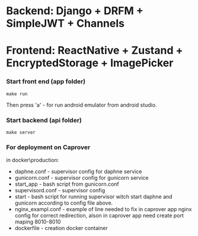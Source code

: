 # Backend: Django + DRFM + SimpleJWT + Channels 
# Frontend: ReactNative + Zustand + EncryptedStorage + ImagePicker

### Start front end (app folder)
```
make run
```
Then press 'a' - for run android emulator from android studio.

### Start backend (api folder)
```
make server
```

### For deployment on Caprover

in docker\production:
- daphne.conf - supervisor config for daphne service
- gunicorn.conf - supervisor config for gunicorn service
- start_app - bash script from gunicorn.conf
- supervisord.conf - supervisor config
- start - bash script for running supervisor witch start daphne and gunicorn according to config file above.
- nginx_exampl.conf - example of line needed to fix in caprover app nginx config for correct redirection, alson in caprover app need create port maping 8010-8010
- dockerfile - creation docker container